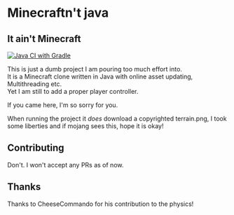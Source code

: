 # Minecraftn't java
## It ain't Minecraft

[![Java CI with Gradle](https://github.com/Khhs167/minecraftnt-java/actions/workflows/gradle.yml/badge.svg)](https://github.com/Khhs167/minecraftnt-java/actions/workflows/gradle.yml)

This is just a dumb project I am pouring too much effort into.  
It is a Minecraft clone written in Java with online asset updating, Multithreading etc.  
Yet I am still to add a proper player controller.

If you came here, I'm so sorry for you.  

When running the project it *does* download a copyrighted terrain.png, I took some liberties and if mojang sees this,
hope it is okay!


## Contributing
Don't. I won't accept any PRs as of now.

## Thanks

Thanks to CheeseCommando for his contribution to the physics!